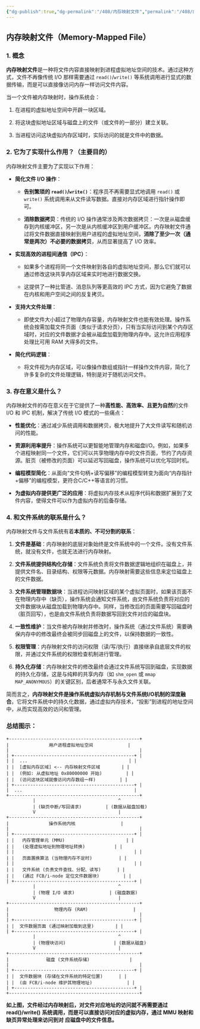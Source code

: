```yaml
---
{"dg-publish":true,"dg-permalink":"/408/内存映射文件","permalink":"/408/内存映射文件/"}
---
```



## 内存映射文件（Memory-Mapped File）

### 1. 概念
**内存映射文件**是一种将文件内容直接映射到进程虚拟地址空间的技术。通过这种方式，文件不再像传统 I/O 那样需要通过 `read()`/`write()` 等系统调用进行显式的数据传输，而是可以直接像访问内存一样访问文件内容。

当一个文件被内存映射时，操作系统会：

1. 在进程的虚拟地址空间中开辟一块区域。
    
2. 将这块虚拟地址区域与磁盘上的文件（或文件的一部分）建立关联。
    
3. 当进程访问这块虚拟内存区域时，实际访问的就是文件中的数据。


### 2. 它为了实现什么作用？（主要目的）
内存映射文件主要为了实现以下作用：

- **简化文件 I/O 操作**：
    
    - **告别繁琐的 `read()`/`write()`**：程序员不再需要显式地调用 `read()` 或 `write()` 系统调用来从文件读写数据。直接对内存区域进行指针操作即可。
        
    - **消除数据拷贝**：传统的 I/O 操作通常涉及两次数据拷贝：一次是从磁盘缓存到内核缓冲区，另一次是从内核缓冲区到用户缓冲区。内存映射文件通过将文件数据直接映射到用户进程的虚拟地址空间，**消除了至少一次（通常是两次）不必要的数据拷贝**，从而显著提高了 I/O 效率。
        
- **实现高效的进程间通信（IPC）**：
    
    - 如果多个进程将同一个文件映射到各自的虚拟地址空间，那么它们就可以通过修改这块共享内存区域来实时地进行数据交换。
        
    - 这提供了一种比管道、消息队列等更高效的 IPC 方式，因为它避免了数据在内核和用户空间之间的反复拷贝。
        
- **支持大文件处理**：
    
    - 即使文件大小超过了物理内存容量，内存映射文件也能有效处理。操作系统会按需加载文件页面（类似于请求分页），只有当实际访问到某个内存区域时，对应的文件数据才会被从磁盘加载到物理内存中。这允许应用程序处理比可用 RAM 大得多的文件。
        
- **简化代码逻辑**：
    
    - 将文件视为内存区域，可以像操作数组或指针一样操作文件内容，简化了许多复杂的文件处理逻辑，特别是对于随机访问文件。


### 3. 存在意义是什么？
内存映射文件的存在意义在于它提供了一种**高性能、高效率、且更为自然**的文件 I/O 和 IPC 机制，解决了传统 I/O 模式的一些痛点：

- **性能优化**：通过减少系统调用和数据拷贝，极大地提升了大文件读写和随机访问的性能。
    
- **资源利用率提升**：操作系统可以更智能地管理内存和磁盘I/O。例如，如果多个进程映射同一个文件，它们可以共享物理内存中的文件页面，节约了内存资源。脏页（被修改的页面）可以延迟写回磁盘，操作系统可以优化写回时机。
    
- **编程模型简化**：从面向“文件句柄+读写偏移”的编程模型转变为面向“内存指针+偏移”的编程模型，更符合C/C++等语言的习惯。
    
- **为虚拟内存提供更广泛的应用**：将虚拟内存技术从程序代码和数据扩展到了文件内容，使得文件可以作为虚拟内存的后备存储。


### 4. 和文件系统的联系是什么？
内存映射文件与文件系统有着**本质的、不可分割的联系**：

1. **文件是基础**：内存映射的底层对象始终是文件系统中的一个文件。没有文件系统，就没有文件，也就无法进行内存映射。
    
2. **文件系统提供结构化存储**：文件系统负责将文件数据逻辑地组织在磁盘上，并提供文件名、目录结构、权限等元数据。内存映射需要这些信息来定位磁盘上的文件数据。
    
3. **文件系统管理数据块**：当进程访问映射区域的某个虚拟页面时，如果该页面不在物理内存中（缺页），操作系统会通知文件系统，由文件系统负责将对应的文件数据块从磁盘加载到物理内存中。同样，当修改后的页面需要写回磁盘时（脏页回写），也是由文件系统负责将数据写回到文件对应的磁盘块。
    
4. **一致性维护**：当文件被内存映射并修改时，操作系统（通过文件系统）需要确保内存中的修改最终会被同步回磁盘上的文件，以保持数据的一致性。
    
5. **权限管理**：内存映射文件的访问权限（读/写/执行）直接继承自底层文件的权限，并通过文件系统的权限检查机制进行管理。
    
6. **持久化存储**：内存映射文件的修改最终会通过文件系统写回到磁盘，实现数据的持久化存储，这是与纯粹的共享内存（如 `shm_open` 或 `mmap` `MAP_ANONYMOUS`）的关键区别，后者通常不与永久文件关联。
    

简而言之，**内存映射文件是操作系统虚拟内存机制与文件系统I/O机制的深度融合**。它将文件系统中的持久化数据，通过虚拟内存技术，“投影”到进程的地址空间中，从而实现高效的访问和管理。


### 总结图示：
```
+-------------------------------------------------+
|               用户进程虚拟地址空间             |
|                                                 |
| +---------------------------------------------+ |
| |  ...                                      | |
| |  [虚拟内存区域] <-- 内存映射文件区域        | |
| |  (例如: 从虚拟地址 0x80000000 开始)         | |
| |  (访问这块区域就像访问内存数组一样)         | |
| +---------------------------------------------+ |
|  ...                                          |
+-------------------------------------------------+
          |                               ^
          | (缺页中断/写回请求)         | (数据从磁盘加载)
          V                               |
+-------------------------------------------------+
|               操作系统内核                 |
|                                                 |
| +---------------------------------------------+ |
| |   内存管理单元 (MMU)                       | |
| |   (处理虚拟地址到物理地址转换)           | |
| |                                             | |
| |   页面置换算法 (当物理内存不足时)          | |
| |                                             | |
| |   文件系统 (负责文件查找、分配、读写)      | |
| |   (通过 FCB/i-node 定位文件数据块)         | |
| +---------------------------------------------+ |
          |                               ^
          | (物理 I/O 请求)             | (磁盘数据)
          V                               |
+-------------------------------------------------+
|                 物理内存 (RAM)                 |
|                                                 |
| +---------------------------------------------+ |
| |  文件数据页面 (通过映射加载到这里)        | |
| +---------------------------------------------+ |
          |                               ^
          | (物理块访问)                  | (数据从磁盘)
          V                               |
+-------------------------------------------------+
|              磁盘 (文件系统存储)               |
|                                                 |
| +---------------------------------------------+ |
| |  文件数据块 (存储在文件系统的特定位置)      | |
| |  (由 FCB/i-node 维护其物理地址)             | |
| +---------------------------------------------+ |
+-------------------------------------------------+
```

**如上图，文件经过内存映射后，对文件对应地址的访问就不再需要通过 read()/write()**
**系统调用，而是可以直接访问对应的虚拟内存，通过 MMU 映射和缺页异常处理来访问到对**
**应磁盘中的文件信息。**
